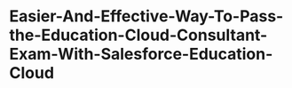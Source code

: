 # Easier-And-Effective-Way-To-Pass-the-Education-Cloud-Consultant-Exam-With-Salesforce-Education-Cloud